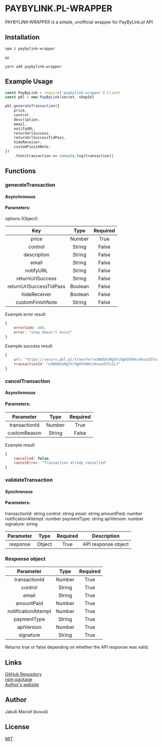 # PAYBYLINK.PL-WRAPPER

PAYBYLINK-WRAPPER is a simple, unofficial wrapper for PayByLink.pl API

## Installation
```ssh
npm i paybylink-wrapper
```
or
```ssh
yarn add paybylink-wrapper
```

## Example Usage
```javascript
const PayByLink = require('paybylink-wrapper').Client
const pbl = new PayByLink(secret, shopId)

pbl.generateTransaction({
    price,
    control,
    description,
    email,
    notifyURL,
    returnUrlSuccess,
    returnUrlSuccessTidPass,
    hideReceiver,
    customFinishNote,
})
    .then(transaction => console.log(transaction))
```

## Functions
### generateTransaction
#### Asynchronous
#### Parameters:

options (Object):

| Key                     | Type    | Required |  
| :---------------------: |:------: | :------: |
| price                   | Number  | True     |
| control                 | String  | False    |
| description             | String  | False    |
| email                   | String  | False    |
| notifyURL               | String  | False    |
| returnUrlSuccess        | String  | False    |
| returnUrlSuccessTidPass | Boolean | False    |
| hideReceiver            | Boolean | False    |
| customFinishNote        | String  | False    |

Example error result
```javascript
{
    errorCode: 404,
    error: "shop doesn't exist"
}
```

Example success result
```javascript
{
    url: "https://secure.pbl.pl/transfer/w3WUQXsMgSYc9gH3V8HcvHxazU5TvJLJ",
    transactionId: "w3WUQXsMgSYc9gH3V8HcvHxazU5TvJLJ"
}
```

### cancelTransaction
#### Asynchronous
#### Parameters:

| Parameter     | Type   | Required |  
| :-----------: |:-----: | :------: |
| transactionId | Number | True     |
| customReason  | String | False    |

Example result
```javascript
{
    cancelled: false,
    cancelError: "Transaction alredy cancelled"
}
```

### validateTransaction
#### Synchronous
#### Parameters:

transactionId: string
control: string
email: string
amountPaid: number
notificationAttempt: number
paymentType: string
apiVersion: number
signature: string

| Parameter | Type   | Required | Description         |
| :-------: |:-----: | :------: | :-----------------: |
| response  | Object | True     | API response object |

### Response object
| Parameter           | Type   | Required |
| :-----------------: |:-----: | :------: |
| transactionId       | Number | True     |
| control             | String | True     |
| email               | String | True     |
| amountPaid          | Number | True     | 
| notificationAttempt | Number | True     | 
| paymentType         | String | True     | 
| apiVersion          | Number | True     |
| signature           | String | True     |

Returns true or false depending on whether the API response was valid.

## Links
[GitHub Repository](https://github.com/kuvus/PayByLink-wrapper)  
[npm package](https://www.npmjs.com/package/paybylink-wrapper)  
[Author's website](https://kuvus.pl)  

## Author
Jakub Macioł (kuvuś)

## License
[MIT](https://github.com/kuvus/PayByLink-wrapper/blob/master/LICENSE)